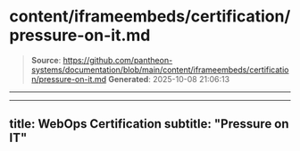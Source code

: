 # content/iframeembeds/certification/pressure-on-it.md

> **Source**: https://github.com/pantheon-systems/documentation/blob/main/content/iframeembeds/certification/pressure-on-it.md
> **Generated**: 2025-10-08 21:06:13

---

---
title: WebOps Certification
subtitle: "Pressure on IT"
---

<Partial file="certification-guide/pressure-on-it.md" />
